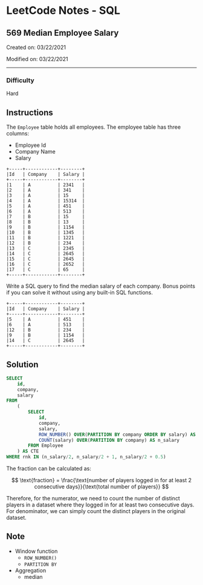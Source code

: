 # LeetCode Notes - SQL

## 569 Median Employee Salary

Created on: 03/22/2021

Modified on: 03/22/2021

---

### Difficulty

Hard

## Instructions

The `Employee` table holds all employees. The employee table has three columns: 

- Employee Id
- Company Name
- Salary

```
+-----+------------+--------+
|Id   | Company    | Salary |
+-----+------------+--------+
|1    | A          | 2341   |
|2    | A          | 341    |
|3    | A          | 15     |
|4    | A          | 15314  |
|5    | A          | 451    |
|6    | A          | 513    |
|7    | B          | 15     |
|8    | B          | 13     |
|9    | B          | 1154   |
|10   | B          | 1345   |
|11   | B          | 1221   |
|12   | B          | 234    |
|13   | C          | 2345   |
|14   | C          | 2645   |
|15   | C          | 2645   |
|16   | C          | 2652   |
|17   | C          | 65     |
+-----+------------+--------+
```

Write a SQL query to find the median salary of each company. Bonus points if 
you can solve it without using any built-in SQL functions.

```
+-----+------------+--------+
|Id   | Company    | Salary |
+-----+------------+--------+
|5    | A          | 451    |
|6    | A          | 513    |
|12   | B          | 234    |
|9    | B          | 1154   |
|14   | C          | 2645   |
+-----+------------+--------+
```

## Solution

``` sql
SELECT
    id,
    company,
    salary
FROM
    (
        SELECT
            id,
            company,
            salary,
            ROW_NUMBER() OVER(PARTITION BY company ORDER BY salary) AS rnk,
            COUNT(salary) OVER(PARTITION BY company) AS n_salary
        FROM Employee
    ) AS CTE
WHERE rnk IN (n_salary/2, n_salary/2 + 1, n_salary/2 + 0.5)
```

The fraction can be calculated as:

$$
\text{fraction} = \frac{\text{number of players logged in for at least 2 
consecutive days}}{\text{total number of players}}
$$

Therefore, for the numerator, we need to count the number of distinct players 
in a dataset where they logged in for at least two consecutive days. For 
denominator, we can simply count the distinct players in the original dataset.

## Note

- Window function
  - `ROW_NUMBER()`
  - `PARTITION BY`
- Aggregation
  - median